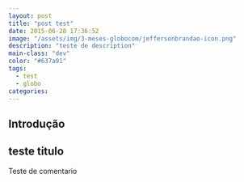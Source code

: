 ```yaml
---
layout: post
title: "post test"
date: 2015-06-28 17:36:52
image: "/assets/img/3-meses-globocom/jeffersonbrandao-icon.png"
description: "teste de description"
main-class: "dev"
color: "#637a91"
tags:
  - test
  - globo
categories:
---
```


## Introdução

## teste titulo

Teste de comentario
